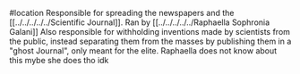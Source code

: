 #location 
Responsible for spreading the newspapers and the [[../../../../../Scientific Journal]]. Ran by  [[../../../../../Raphaella Sophronia Galani]]
Also responsible for withholding inventions made by scientists from the public, instead separating them from the masses by publishing them in a "ghost Journal", only meant for the elite. Raphaella does not know about this mybe she does tho idk
